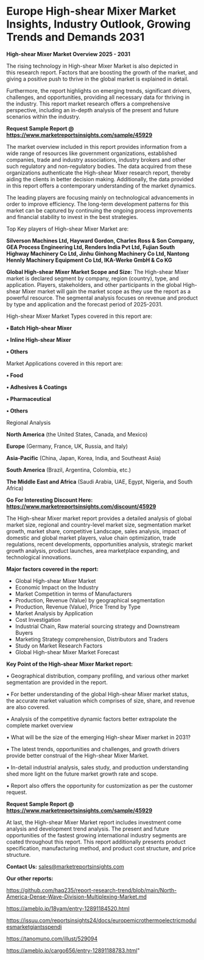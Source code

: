 # Europe High-shear Mixer Market Insights, Industry Outlook, Growing Trends and Demands 2031

<Strong> High-shear Mixer Market Overview 2025 - 2031</strong>

The rising technology in High-shear Mixer Market is also depicted in this research report. Factors that are boosting the growth of the market, and giving a positive push to thrive in the global market is explained in detail.

Furthermore, the report highlights on emerging trends, significant drivers, challenges, and opportunities, providing all necessary data for thriving in the industry. This report market research offers a comprehensive perspective, including an in-depth analysis of the present and future scenarios within the industry.

<strong>Request Sample Report @ <a href=https://www.marketreportsinsights.com/sample/45929>https://www.marketreportsinsights.com/sample/45929</a></strong>

The market overview included in this report provides information from a wide range of resources like government organizations, established companies, trade and industry associations, industry brokers and other such regulatory and non-regulatory bodies. The data acquired from these organizations authenticate the High-shear Mixer research report, thereby aiding the clients in better decision making. Additionally, the data provided in this report offers a contemporary understanding of the market dynamics.

The leading players are focusing mainly on technological advancements in order to improve efficiency. The long-term development patterns for this market can be captured by continuing the ongoing process improvements and financial stability to invest in the best strategies.

Top Key players of High-shear Mixer Market are:

<strong>Silverson Machines Ltd, Hayward Gordon, Charles Ross & Son Company, GEA Process Engineering Ltd, Renders India Pvt Ltd, Fujian South Highway Machinery Co Ltd, Jinhu Ginhong Machinery Co Ltd, Nantong Hennly Machinery Equipment Co Ltd, IKA-Werke GmbH & Co KG</strong>

<strong><b>Global High-shear Mixer Market Scope and Size:</b></strong>
The High-shear Mixer market is declared segment by company, region (country), type, and application. Players, stakeholders, and other participants in the global High-shear Mixer market will gain the market scope as they use the report as a powerful resource. The segmental analysis focuses on revenue and product by type and application and the forecast period of 2025-2031.

High-shear Mixer Market Types covered in this report are:

<strong>•  Batch High-shear Mixer

•  Inline High-shear Mixer

•  Others</strong>

Market Applications covered in this report are:

<strong>•  Food

•  Adhesives & Coatings

•  Pharmaceutical

•  Others</strong> 

Regional Analysis

<strong>North America</strong> (the United States, Canada, and Mexico)

<strong>Europe</strong> (Germany, France, UK, Russia, and Italy)

<strong>Asia-Pacific</strong> (China, Japan, Korea, India, and Southeast Asia)

<strong>South America</strong> (Brazil, Argentina, Colombia, etc.)

<strong>The Middle East and Africa</strong> (Saudi Arabia, UAE, Egypt, Nigeria, and South Africa)

<strong>Go For Interesting Discount Here: <a href=https://www.marketreportsinsights.com/discount/45929>https://www.marketreportsinsights.com/discount/45929</a></strong>

The High-shear Mixer market report provides a detailed analysis of global market size, regional and country-level market size, segmentation market growth, market share, competitive Landscape, sales analysis, impact of domestic and global market players, value chain optimization, trade regulations, recent developments, opportunities analysis, strategic market growth analysis, product launches, area marketplace expanding, and technological innovations.

<strong><b>Major factors covered in the report:</b></strong>
<ul>
  <li>Global High-shear Mixer Market </li>
  <li>Economic Impact on the Industry</li>
  <li>Market Competition in terms of Manufacturers</li>
  <li>Production, Revenue (Value) by geographical segmentation</li>
  <li>Production, Revenue (Value), Price Trend by Type</li>
  <li>Market Analysis by Application</li>
  <li>Cost Investigation</li>
  <li>Industrial Chain, Raw material sourcing strategy and Downstream Buyers</li>
  <li>Marketing Strategy comprehension, Distributors and Traders</li>
  <li>Study on Market Research Factors</li>
  <li>Global High-shear Mixer Market Forecast</li>
</ul>

<strong><b>Key Point of the High-shear Mixer Market report:</b></strong>

• Geographical distribution, company profiling, and various other market segmentation are provided in the report.

• For better understanding of the global High-shear Mixer market status, the accurate market valuation which comprises of size, share, and revenue are also covered.

• Analysis of the competitive dynamic factors better extrapolate the complete market overview

• What will be the size of the emerging High-shear Mixer market in 2031?

• The latest trends, opportunities and challenges, and growth drivers provide better construal of the High-shear Mixer Market.

• In-detail industrial analysis, sales study, and production understanding shed more light on the future market growth rate and scope.

• Report also offers the opportunity for customization as per the customer request.

<strong>Request Sample Report @ <a href=https://www.marketreportsinsights.com/sample/45929>https://www.marketreportsinsights.com/sample/45929</a></strong>

At last, the High-shear Mixer Market report includes investment come analysis and development trend analysis. The present and future opportunities of the fastest growing international industry segments are coated throughout this report. This report additionally presents product specification, manufacturing method, and product cost structure, and price structure.

<strong>Contact Us:</strong>
sales@marketreportsinsights.com

<strong>Our other reports:</strong>

<a href=https://github.com/haq235/report-research-trend/blob/main/North-America-Dense-Wave-Division-Multiplexing-Market.md>https://github.com/haq235/report-research-trend/blob/main/North-America-Dense-Wave-Division-Multiplexing-Market.md</a>

<a href=https://ameblo.jp/18yam/entry-12891184520.html>https://ameblo.jp/18yam/entry-12891184520.html</a>

<a href=https://issuu.com/reportsinsights24/docs/europemicrothermoelectricmodulesmarketgiantsspendi>https://issuu.com/reportsinsights24/docs/europemicrothermoelectricmodulesmarketgiantsspendi</a>

<a href=https://tanomuno.com/illust/529094>https://tanomuno.com/illust/529094</a>

<a href=https://ameblo.jp/cargo656/entry-12891188783.html>https://ameblo.jp/cargo656/entry-12891188783.html</a>"
